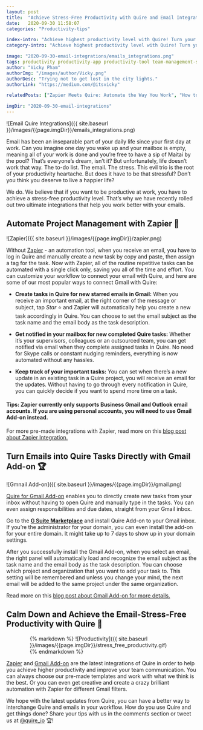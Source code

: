 ```yaml
---
layout: post
title:  "Achieve Stress-Free Productivity with Quire and Email Integrations"
date:   2020-09-30 11:58:07
categories: "Productivity-tips"

index-intro: "Achieve highest productivity level with Quire! Turn your emails into tasks or get instant notifications in your mailbox with the click of a button and you will be set to focus on actually getting things done!"
category-intro: "Achieve highest productivity level with Quire! Turn your emails into tasks or get instant notifications in your mailbox with the click of a button and you will be set to focus on actually getting things done!"

image: "2020-09-30-email-integrations/emails_integrations.png"
tags: productivity productivity-app productivity-tool team-management-software work-management-software team-communication team-productivity task-scheduling-software increase-productivity remote-team to-do-list-app working-remotely task-management task-management-software project-management-software productivity-tips to-do-list task-list teamwork email gmail Outlook 
author: "Vicky Pham"
authorImg: "/images/author/Vicky.png"
authorDesc: "Trying not to get lost in the city lights."
authorLink: "https://medium.com/@itsvicky"

relatedPosts: ["Zapier Meets Quire: Automate the Way You Work", "How to Use Apple Sign-in with Quire", "Quire for Gmail: Turn Your Emails Into Tasks"]

imgDir: "2020-09-30-email-integrations"
---
```


![Email Quire Integrations]({{ site.baseurl }}/images/{{page.imgDir}}/emails_integrations.png)

Email has been an inseparable part of your daily life since your first day at work. Can you imagine one day you wake up and your mailbox is empty, meaning all of your work is done and you’re free to have a sip of Maitai by the pool? That’s everyone’s dream, isn’t it? But unfortunately, life doesn’t work that way. The to-do list. The email. The stress. This evil trio is the root of your productivity heartache. But does it have to be that stressful? Don’t you think you deserve to live a happier life? 

We do. We believe that if you want to be productive at work, you have to achieve a stress-free productivity level. That’s why we have recently rolled out two ultimate integrations that help you work better with your emails. 

## Automate Project Management with Zapier 🚀

![Zapier]({{ site.baseurl }}/images/{{page.imgDir}}/zapier.png)

Without [Zapier](https://zapier.com/apps/quire/integrations) - an automation tool, when you receive an email, you have to log in Quire and manually create a new task by copy and paste, then assign a tag for the task. Now with Zapier, all of the routine repetitive tasks can be automated with a single click only, saving you all of the time and effort. You can customize your workflow to connect your email with Quire, and here are some of our most popular ways to connect Gmail with Quire: 

* **Create tasks in Quire for new starred emails in Gmail:** When you receive an important email, at the right corner of the message or subject, tap *Star* ⭐️ and Zapier will automatically help you create a new task accordingly in Quire. You can choose to set the email subject as the task name and the email body as the task description. 

* **Get notified in your mailbox for new completed Quire tasks:** Whether it’s your supervisors, colleagues or an outsourced team, you can get notified via email when they complete assigned tasks in Quire. No need for Skype calls or constant nudging reminders, everything is now automated without any hassles. 

* **Keep track of your important tasks:** You can set when there’s a new update in an existing task in a Quire project, you will receive an email for the updates. Without having to go through every notification in Quire, you can quickly decide if you want to spend more time on a task.

#### Tips: Zapier currently only supports Business Gmail and Outlook email accounts. If you are using personal accounts, you will need to use Gmail Add-on instead. 

<script type="text/javascript" src="https://zapier.com/apps/embed/widget.js?guided_zaps=207182,207271,207345"></script>

<p class="notice">For more pre-made integrations with Zapier, read more on this <a href="https://quire.io/blog/p/zapier-integration.html">blog post about Zapier Integration.</a></p> 

## Turn Emails into Quire Tasks Directly with Gmail Add-on 🏆

![Gmnail Add-on]({{ site.baseurl }}/images/{{page.imgDir}}/gmail.png)

[Quire for Gmail Add-on](https://quire.io/guide/quire-gmail-add-on/) enables you to directly create new tasks from your inbox without having to open Quire and manually type in the tasks. You can even assign responsibilities and due dates, straight from your Gmail inbox. 

Go to the **[G Suite Marketplace](https://gsuite.google.com/marketplace/app/quire/1045213044648)** and install Quire Add-on to your Gmail inbox. If you’re the administrator for your domain, you can even install the add-on for your entire domain. It might take up to 7 days to show up in your domain settings. 

After you successfully install the Gmail Add-on, when you select an email, the right panel will automatically load and recognize the email subject as the task name and the email body as the task description. You can choose which project and organization that you want to add your task to. This setting will be remembered and unless you change your mind, the next email will be added to the same project under the same organization.

<p class="notice">Read more on this <a href="https://quire.io/blog/p/gmail-add-on.html">blog post about Gmail Add-on for more details.</a></p> 

## Calm Down and Achieve the Email-Stress-Free Productivity with Quire 🎉

<div style="max-width: 380px; max-height: 333px; margin: 0 auto;">
{% markdown %}
![Productivity]({{ site.baseurl }}/images/{{page.imgDir}}/stress_free_productivity.gif)
{% endmarkdown %}
</div>

[Zapier](https://quire.io/apps/zapier) and [Gmail Add-on](https://quire.io/apps/google-gmail) are the latest integrations of Quire in order to help you achieve higher productivity and improve your team communication. You can always choose our pre-made templates and work with what we think is the best. Or you can even get creative and create a crazy brilliant automation with Zapier for different Gmail filters. 

We hope with the latest updates from Quire, you can have a better way to interchange Quire and emails in your workflow. How do you use Quire and get things done? Share your tips with us in the comments section or tweet us at [@quire_io](https://twitter.com/quire_io) 🏆!


[jekyll]:      http://jekyllrb.com
[jekyll-gh]:   https://github.com/jekyll/jekyll
[jekyll-help]: https://github.com/jekyll/jekyll-help